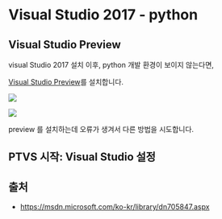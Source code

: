 # Visual Studio 2017 - python

## Visual Studio Preview

visual Studio 2017 설치 이후, python 개발 환경이 보이지 않는다면, 

[Visual Studio Preview](https://www.visualstudio.com/ko/vs/preview/?rr=https%3A%2F%2Fdevelopercommunity.visualstudio.com%2Fcontent%2Fproblem%2F17913%2Fpython-tools-component-doesnt-show-in-the-installe.html)를 설치합니다. 

![](https://goo.gl/FNz6Rs)

![](https://goo.gl/6A34GX)

preview 를 설치하는데 오류가 생겨서 다른 방법을 시도합니다.


## PTVS 시작: Visual Studio 설정




## 출처
- https://msdn.microsoft.com/ko-kr/library/dn705847.aspx